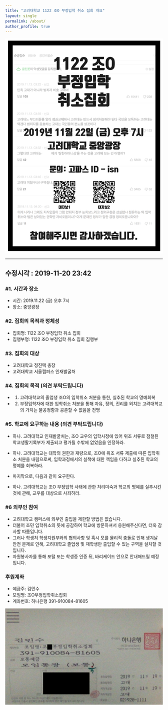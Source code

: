```yaml
---
title: "고려대학교 1122 조O 부정입학 취소 집회 개요"
layout: single
permalink: /about/
author_profile: true
---
```




![](/asset/image/poster01-01.png) 



----
수정시각 : 2019-11-20 23:42
----

### #1. 시간과 장소
* 시간: 2019.11.22 (금) 오후 7시
* 장소: 중앙광장



### #2. 집회의 목적과 정체성
* 집회명: 1122 조O 부정입학 취소 집회
* 집행부명: 1122 조O 부정입학 취소 집회 집행부



### #3. 집회의 대상 
* 고려대학교 정진택 총장
* 고려대학교 서울캠퍼스 인재발굴처



### #4. 집회의 목적 (의견 부탁드립니다)
* 1. 고려대학교의 졸업생 조O의 입학취소 처분을 통한, 실추된 학교의 명예회복
* 2. 부정입학자에 대한 입학취소 처분을 통해 자유, 정의, 진리를 외치는 고려대학교의 가치는 불공정함과 공존할 수 없음을 천명



### #5. 학교에 요구하는 내용 (의견 부탁드립니다) 
* 하나. 고려대학교 인재발굴처는, 조O 교우의 입학사정에 있어 위조 서류로 점철된 학교생활기록부가 제출되고 평가될 수밖에 없었음을 인정하라. 

* 하나. 고려대학교는 대학의 권한과 재량으로, 조O에 위조 서류 제출에 따른 입학취소 처분을 내림으로써, 입학과정에서의 실책에 대한 책임을 다하고 실추된 학교의 명예를 회복하라. 

* 마지막으로, 다음과 같이 요구한다. 

* 하나. 고려대학교는 조O 부정입학 사태에 관한 처리미숙과 학교의 명예를 실추시킨 것에 관해, 교우를 대상으로 사죄하라.



### #6 외부인 참여 
* 고려대학교 캠퍼스에 외부인 출입을 제한할 방법은 없습니다.
* 더불어 조민 입학취소의 뜻에 공감하여 학교에 방문하셔서 응원해주신다면, 더욱 감사할 따름입니다.
* 그러나 학생처 학생지원부와의 협의사항 및 혹시 모를 물리적 충돌로 인해 생겨날 안전 문제로 인해, 고려대학교 졸업생 및 재학생만 출입할 수 있는 구역을 설치할 것입니다.
* 자원봉사자를 통해 포털 또는 학생증 인증 뒤, 바리케이드 안으로 안내해드릴 예정입니다. 



### 후원계좌
* 예금주: 김민수
* 모임명: 조O부정입학취소집회
* 계좌번호: 하나은행 391-910084-81605


![](/asset/image/account.png) 
